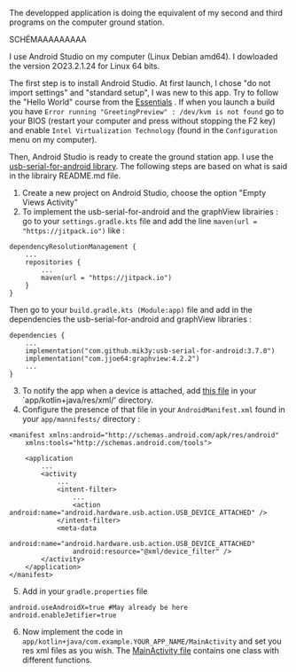 The developped application is doing the equivalent of my second and third programs on the computer ground station.

SCHÉMAAAAAAAAA

I use Android Studio on my computer (Linux Debian amd64). I dowloaded the version 2O23.2.1.24 for Linux 64 bits.

The first step is to install Android Studio. At first launch, I chose "do not import settings" and "standard setup", I was new to this app. Try to follow the "Hello World" course from the [Essentials](https://developer.android.com/codelabs/basic-android-kotlin-compose-first-app?hl=fr) . If when you launch a build you have `Error running "GreetingPreview" : /dev/kvm is not found` go to your BIOS (restart your computer and press without stopping the F2 key) and enable `Intel Virtualization Technology` (found in the `Configuration` menu on my computer).

Then, Android Studio is ready to create the ground station app. I use the [usb-serial-for-android library](https://github.com/mik3y/usb-serial-for-android). The following steps are based on what is said in the librairy README.md file.

1. Create a new project on Android Studio, choose the option "Empty Views Activity"
2. To implement the usb-serial-for-android and the graphView librairies : go to your `settings.gradle.kts` file and add the line `maven(url = "https://jitpack.io")` like :
```
dependencyResolutionManagement {
    ...
    repositories {
        ...
        maven(url = "https://jitpack.io")
    }
}
```
Then go to your `build.gradle.kts (Module:app)` file and add in the dependencies the usb-serial-for-android and graphView libraries :
```
dependencies {
    ...
    implementation("com.github.mik3y:usb-serial-for-android:3.7.0")
    implementation("com.jjoe64:graphview:4.2.2")
    ...
}
```
3. To notify the app when a device is attached, add [this file](https://github.com/mik3y/usb-serial-for-android/blob/master/usbSerialExamples/src/main/res/xml/device_filter.xml) in your `app/kotlin+java/res/xml/' directory.
4. Configure the presence of that file in your `AndroidManifest.xml` found in your `app/mannifests/` directory :
```
<manifest xmlns:android="http://schemas.android.com/apk/res/android"
    xmlns:tools="http://schemas.android.com/tools">

    <application
        ...        
        <activity
            ...
            <intent-filter>
                ...
                <action android:name="android.hardware.usb.action.USB_DEVICE_ATTACHED" />
            </intent-filter>
            <meta-data
                android:name="android.hardware.usb.action.USB_DEVICE_ATTACHED"
                android:resource="@xml/device_filter" />
        </activity>
    </application>
</manifest>
```
5. Add in your `gradle.properties` file
```
android.useAndroidX=true #May already be here
android.enableJetifier=true 
```
6. Now implement the code in `app/kotlin+java/com.example.YOUR_APP_NAME/MainActivity` and set you res xml files as you wish. The [MainActivity file](https://github.com/lmboucher/plume-drone-measurements/blob/main/android_ground_station/app/src/main/java/com/example/ground_station_final_application/MainActivity.kt) contains one class with different functions.
